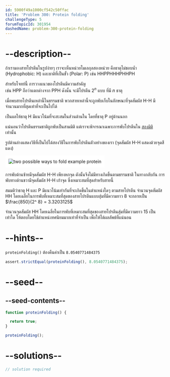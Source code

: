 ```yaml
---
id: 5900f49a1000cf542c50ffac
title: 'Problem 300: Protein folding'
challengeType: 5
forumTopicId: 301954
dashedName: problem-300-protein-folding
---
```


# --description--

ถ้าเรามองสายโปรตีนในรูปง่ายๆ เราจะเห็นหน่วยโมเลกุลสองหน่วย คือธาตุไม่ชอบน้ำ (Hydrophobic: H) และธาติที่เป็นขั้ว (Polar: P) เช่น HHPPHHHPHHPH

สำหรับโจทย์นี้ การวางแนวของโปรตีนมีความสำคัญ  
เช่น HPP ถือว่าแตกต่างจาก PPH ดังนั้น จะมีโปรตีน $2^n$ แบบ ที่มี $n$ ธาตุ

เมื่อพบสายโปรตีนเหล่านี้ในธรรมชาติ พวกสายเหล่านี้จะถูกพับเก็บในลักษณะที่จุดสัมผัส H-H มีจำนวนมากที่สุดเท่าที่จะเป็นไปได้ 

เป็นผลให้ธาตุ H มีแนวโน้มที่จะสะสมในส่วนด้านใน โดยที่ธาตุ P อยู่ด้านนอก

แน่นอนว่าโปรตีนธรรมชาติถูกพับเป็นสามมิติ แต่เราจะพิจารณาเฉพาะการพับโปรตีนใน <u>สองมิติ</u> เท่านั้น

รูปด้านล่างแสดงวิธีที่เป็นไปได้สองวิธีในการพับโปรตีนตัวอย่างของเรา (จุดสัมผัส H-H แสดงด้วยจุดสีแดง)

<img class="img-responsive center-block" alt="two possible ways to fold example protein" src="https://cdn.freecodecamp.org/curriculum/project-euler/protein-folding.gif" style="background-color: white; padding: 10px;">

การพับด้านซ้ายมีจุดสัมผัส H-H เพียงหกจุด ดังนั้นจึงไม่มีทางเกิดขึ้นตามธรรมชาติ ในทางกลับกัน การพับทางด้านขวามีจุดสัมผัส H-H เก้าจุด ซึ่งเหมาะสมที่สุดสำหรับสายนี้

สมมติว่าธาตุ H และ P มีแนวโน้มเท่ากันที่จะเกิดขึ้นในตำแหน่งใดๆ ตามสายโปรตีน จำนวนจุดสัมผัส HH โดยเฉลี่ยในการพับที่เหมาะสมที่สุดของสายโปรตีนแบบสุ่มที่มีความยาว 8 จะกลายเป็น $\frac{850}{2^ 8} = 3.3203125$

จำนวนจุดสัมผัส HH โดยเฉลี่ยในการพับที่เหมาะสมที่สุดของสายโปรตีนสุ่มที่มีความยาว 15 เป็นเท่าใด ให้ตอบโดยใช้ตำแหน่งทศนิยมมากเท่าที่จำเป็น เพื่อให้ได้ผลลัพธ์ที่แน่นอน

# --hints--

`proteinFolding()` ต้องคืนค่าเป็น `8.0540771484375`

```js
assert.strictEqual(proteinFolding(), 8.0540771484375);
```

# --seed--

## --seed-contents--

```js
function proteinFolding() {

  return true;
}

proteinFolding();
```

# --solutions--

```js
// solution required
```
